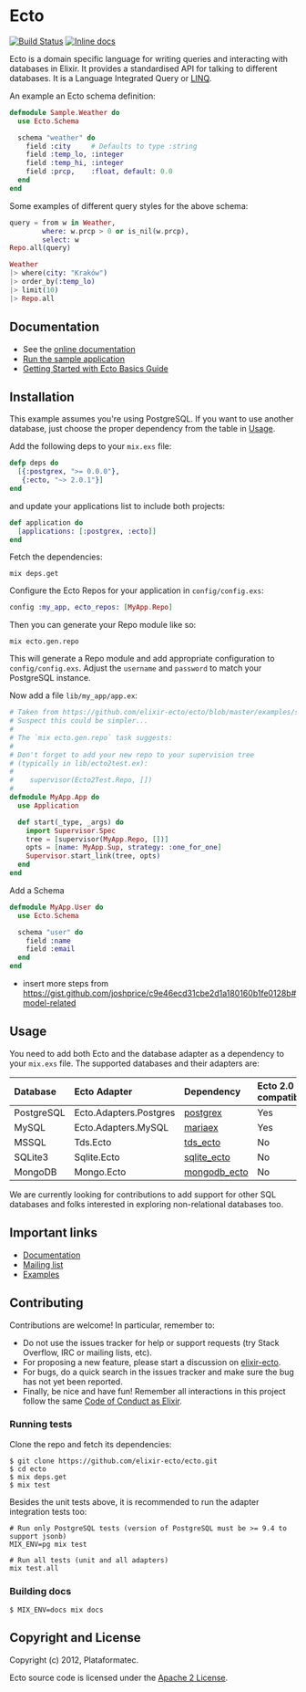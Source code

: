 # Ecto

[![Build Status](https://travis-ci.org/elixir-ecto/ecto.svg?branch=master)](https://travis-ci.org/elixir-ecto/ecto)
[![Inline docs](http://inch-ci.org/github/elixir-ecto/ecto.svg?branch=master&style=flat)](http://inch-ci.org/github/elixir-ecto/ecto)

Ecto is a domain specific language for writing queries and interacting with databases in Elixir. It provides a standardised API for talking to different databases. It is a Language Integrated Query or [LINQ](https://en.wikipedia.org/wiki/Language_Integrated_Query). 

An example an Ecto schema definition:

```elixir
defmodule Sample.Weather do
  use Ecto.Schema

  schema "weather" do
    field :city     # Defaults to type :string
    field :temp_lo, :integer
    field :temp_hi, :integer
    field :prcp,    :float, default: 0.0
  end
end
```

Some examples of different query styles for the above schema:

```elixir
query = from w in Weather,
        where: w.prcp > 0 or is_nil(w.prcp),
        select: w
Repo.all(query)
```

```elixir
Weather
|> where(city: "Kraków")
|> order_by(:temp_lo)
|> limit(10)
|> Repo.all
```

## Documentation

* See the [online documentation](http://hexdocs.pm/ecto)
* [Run the sample application](https://github.com/elixir-ecto/ecto/tree/master/examples/simple)
* [Getting Started with Ecto Basics Guide](https://github.com/elixir-ecto/ecto/wiki/Ecto-Basics)

## Installation

This example assumes you're using PostgreSQL. If you want to use another database, just choose the proper dependency from the table in [Usage](#usage).

Add the following deps to your `mix.exs` file:

```elixir
defp deps do
  [{:postgrex, ">= 0.0.0"},
   {:ecto, "~> 2.0.1"}]
end
```

and update your applications list to include both projects:

```elixir
def application do
  [applications: [:postgrex, :ecto]]
end
```

Fetch the dependencies:

    mix deps.get

Configure the Ecto Repos for your application in `config/config.exs`:

```elixir
config :my_app, ecto_repos: [MyApp.Repo]
```

Then you can generate your Repo module like so:
  
    mix ecto.gen.repo

This will generate a Repo module and add appropriate configuration to `config/config.exs`. Adjust the `username` and `password` to match your PostgreSQL instance.

Now add a file `lib/my_app/app.ex`:

```elixir
# Taken from https://github.com/elixir-ecto/ecto/blob/master/examples/simple/lib/simple.ex#L1-L10
# Suspect this could be simpler...
#
# The `mix ecto.gen.repo` task suggests:
#
# Don't forget to add your new repo to your supervision tree
# (typically in lib/ecto2test.ex):
#
#    supervisor(Ecto2Test.Repo, [])
#
defmodule MyApp.App do
  use Application

  def start(_type, _args) do
    import Supervisor.Spec
    tree = [supervisor(MyApp.Repo, [])]
    opts = [name: MyApp.Sup, strategy: :one_for_one]
    Supervisor.start_link(tree, opts)
  end
end
```

Add a Schema

```elixir
defmodule MyApp.User do
  use Ecto.Schema

  schema "user" do
    field :name
    field :email
  end
end
```

* insert more steps from https://gist.github.com/joshprice/c9e46ecd31cbe2d1a180160b1fe0128b#model-related

## Usage

You need to add both Ecto and the database adapter as a dependency to your `mix.exs` file. The supported databases and their adapters are:

Database   | Ecto Adapter           | Dependency                   | Ecto 2.0 compatible?
:----------| :--------------------- | :----------------------------| :-------------------
PostgreSQL | Ecto.Adapters.Postgres | [postgrex][postgrex]         | Yes
MySQL      | Ecto.Adapters.MySQL    | [mariaex][mariaex]           | Yes
MSSQL      | Tds.Ecto               | [tds_ecto][tds_ecto]         | No
SQLite3    | Sqlite.Ecto            | [sqlite_ecto][sqlite_ecto]   | No
MongoDB    | Mongo.Ecto             | [mongodb_ecto][mongodb_ecto] | No

[postgrex]: http://github.com/ericmj/postgrex
[mariaex]: http://github.com/xerions/mariaex
[tds_ecto]: https://github.com/livehelpnow/tds_ecto
[sqlite_ecto]: https://github.com/jazzyb/sqlite_ecto
[mongodb_ecto]: https://github.com/michalmuskala/mongodb_ecto

We are currently looking for contributions to add support for other SQL databases and folks interested in exploring non-relational databases too.

## Important links

  * [Documentation](http://hexdocs.pm/ecto)
  * [Mailing list](https://groups.google.com/forum/#!forum/elixir-ecto)
  * [Examples](https://github.com/elixir-ecto/ecto/tree/master/examples)

## Contributing

Contributions are welcome! In particular, remember to:

* Do not use the issues tracker for help or support requests (try Stack Overflow, IRC or mailing lists, etc).
* For proposing a new feature, please start a discussion on [elixir-ecto](https://groups.google.com/forum/#!forum/elixir-ecto).
* For bugs, do a quick search in the issues tracker and make sure the bug has not yet been reported.
* Finally, be nice and have fun! Remember all interactions in this project follow the same [Code of Conduct as Elixir](https://github.com/elixir-lang/elixir/blob/master/CODE_OF_CONDUCT.md).

### Running tests

Clone the repo and fetch its dependencies:

```
$ git clone https://github.com/elixir-ecto/ecto.git
$ cd ecto
$ mix deps.get
$ mix test
```

Besides the unit tests above, it is recommended to run the adapter integration tests too:

```
# Run only PostgreSQL tests (version of PostgreSQL must be >= 9.4 to support jsonb)
MIX_ENV=pg mix test

# Run all tests (unit and all adapters)
mix test.all
```

### Building docs

```
$ MIX_ENV=docs mix docs
```

## Copyright and License

Copyright (c) 2012, Plataformatec.

Ecto source code is licensed under the [Apache 2 License](LICENSE.md).
